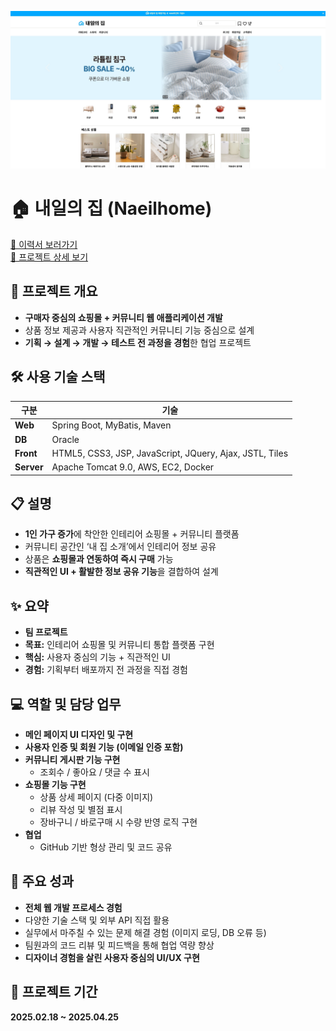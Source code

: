 ![메인 페이지 미리보기](./images/메인페이지.jpg)

# 🏠 내일의 집 (Naeilhome)

[📄 이력서 보러가기](https://verbena-gerbil-44e.notion.site/1e32d31c7a6d807183c1d9b99589a8cb?pvs=4)  
[📘 프로젝트 상세 보기](https://verbena-gerbil-44e.notion.site/Web-Project-1f12d31c7a6d801a9435e86ea3fe80fc?pvs=4)



## 📌 프로젝트 개요

- **구매자 중심의 쇼핑몰 + 커뮤니티 웹 애플리케이션 개발**
- 상품 정보 제공과 사용자 직관적인 커뮤니티 기능 중심으로 설계
- **기획 → 설계 → 개발 → 테스트 전 과정을 경험**한 협업 프로젝트



## 🛠 사용 기술 스택

| 구분       | 기술                                                                |
|------------|---------------------------------------------------------------------|
| **Web**    | Spring Boot, MyBatis, Maven                                         |
| **DB**     | Oracle                                                              |
| **Front**  | HTML5, CSS3, JSP, JavaScript, JQuery, Ajax, JSTL, Tiles             |
| **Server** | Apache Tomcat 9.0, AWS, EC2, Docker                                 |



## 📋 설명

- **1인 가구 증가**에 착안한 인테리어 쇼핑몰 + 커뮤니티 플랫폼
- 커뮤니티 공간인 ‘내 집 소개’에서 인테리어 정보 공유
- 상품은 **쇼핑몰과 연동하여 즉시 구매** 가능
- **직관적인 UI + 활발한 정보 공유 기능**을 결합하여 설계



## ✨ 요약

- **팀 프로젝트**
- **목표:** 인테리어 쇼핑몰 및 커뮤니티 통합 플랫폼 구현
- **핵심:** 사용자 중심의 기능 + 직관적인 UI
- **경험:** 기획부터 배포까지 전 과정을 직접 경험



## 💻 역할 및 담당 업무

- **메인 페이지 UI 디자인 및 구현**
- **사용자 인증 및 회원 기능 (이메일 인증 포함)**
- **커뮤니티 게시판 기능 구현**
  - 조회수 / 좋아요 / 댓글 수 표시
- **쇼핑몰 기능 구현**
  - 상품 상세 페이지 (다중 이미지)
  - 리뷰 작성 및 별점 표시
  - 장바구니 / 바로구매 시 수량 반영 로직 구현
- **협업**
  - GitHub 기반 형상 관리 및 코드 공유



## 🚀 주요 성과

- **전체 웹 개발 프로세스 경험**  
- 다양한 기술 스택 및 외부 API 직접 활용  
- 실무에서 마주칠 수 있는 문제 해결 경험 (이미지 로딩, DB 오류 등)  
- 팀원과의 코드 리뷰 및 피드백을 통해 협업 역량 향상  
- **디자이너 경험을 살린 사용자 중심의 UI/UX 구현**



## 📅 프로젝트 기간

**2025.02.18 ~ 2025.04.25**
